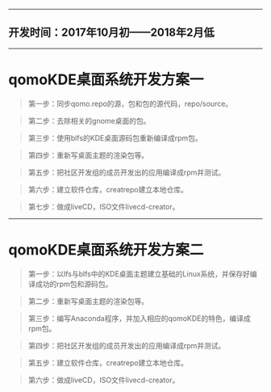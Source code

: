 ***
## 开发时间：2017年10月初——2018年2月低
***

# qomoKDE桌面系统开发方案一

>第一步：同步qomo.repo的源，包和包的源代码，repo/source。

>第二步：去除相关的gnome桌面的包。

>第三步：使用blfs的KDE桌面源码包重新编译成rpm包。

>第四步：重新写桌面主题的渲染包等。

>第五步：把社区开发组的成员开发出的应用编译成rpm并测试。

>第六步：建立软件仓库，creatrepo建立本地仓库。

>第七步：做成liveCD，ISO文件livecd-creator。

***

# qomoKDE桌面系统开发方案二

>第一步：以lfs与blfs中的KDE桌面主题建立基础的Linux系统，并保存好编译成功的rpm包和源码包。

>第二步：重新写桌面主题的渲染包等。

>第三步：编写Anaconda程序，并加入相应的qomoKDE的特色，编译成rpm包。

>第四步：把社区开发组的成员开发出的应用编译成rpm并测试。

>第五步：建立软件仓库，creatrepo建立本地仓库。

>第六步：做成liveCD，ISO文件livecd-creator。

